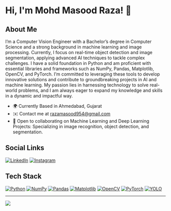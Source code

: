 # Hi, I'm Mohd Masood Raza! 🌟

## About Me
I’m a Computer Vision Engineer with a Bachelor’s degree in Computer Science and a strong background in machine learning and image processing. Currently, I focus on real-time object detection and image segmentation, applying advanced AI techniques to tackle complex challenges.
I have a solid foundation in Python and am proficient with essential libraries and frameworks such as NumPy, Pandas, Matplotlib, OpenCV, and PyTorch. I’m committed to leveraging these tools to develop innovative solutions and contribute to groundbreaking projects in AI and machine learning.
My passion lies in harnessing technology to solve real-world problems, and I am always eager to expand my knowledge and skills in a dynamic and impactful way.

- 🌍 Currently Based in Ahmedabad, Gujarat
- ✉️ Contact me at [razamasood954@gmail.com](mailto:razamasood954@gmail.com)
- 🤝 Open to collaborating on Machine Learning and Deep Learning Projects: Specializing in image recognition, object detection, and segmentation.

## Social Links
[![LinkedIn](https://img.shields.io/badge/LinkedIn-%230077B5.svg?logo=linkedin&logoColor=white)](https://linkedin.com/in/razamasood) 
[![Instagram](https://img.shields.io/badge/Instagram-%23E4405F.svg?logo=instagram&logoColor=white)](https://instagram.com/_m_raza_) 

## Tech Stack
[![Python](https://img.shields.io/badge/Python-3670A0.svg?style=flat&logo=python&logoColor=white)](https://www.python.org/)
[![NumPy](https://img.shields.io/badge/NumPy-%23013243.svg?style=flat&logo=numpy&logoColor=white)](https://numpy.org/)
[![Pandas](https://img.shields.io/badge/Pandas-%23150458.svg?style=flat&logo=pandas&logoColor=white)](https://pandas.pydata.org/)
[![Matplotlib](https://img.shields.io/badge/Matplotlib-%2300A3E0.svg?style=flat&logo=matplotlib&logoColor=white)](https://matplotlib.org/)
[![OpenCV](https://img.shields.io/badge/OpenCV-%23003B57.svg?style=flat&logo=opencv&logoColor=white)](https://opencv.org/)
[![PyTorch](https://img.shields.io/badge/PyTorch-%23EE4C2C.svg?style=flat&logo=pytorch&logoColor=white)](https://pytorch.org/)
[![YOLO](https://img.shields.io/badge/YOLO-%23FF7F00.svg?style=flat&logo=yolo&logoColor=white)](https://pjreddie.com/darknet/yolo/)

---

[![](https://visitcount.itsvg.in/api?id=RazaMasood&icon=0&color=0)](https://visitcount.itsvg.in)
